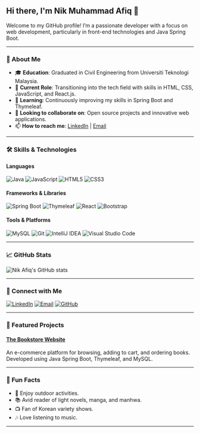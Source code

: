 ## Hi there, I'm Nik Muhammad Afiq 👋

Welcome to my GitHub profile! I’m a passionate developer with a focus on web development, particularly in front-end technologies and Java Spring Boot.

---

### 🚀 About Me

- 🎓 **Education**: Graduated in Civil Engineering from Universiti Teknologi Malaysia.
- 💼 **Current Role**: Transitioning into the tech field with skills in HTML, CSS, JavaScript, and React.js.
- 🌱 **Learning**: Continuously improving my skills in Spring Boot and Thymeleaf.
- 👯 **Looking to collaborate on**: Open source projects and innovative web applications.
- 📫 **How to reach me**: [LinkedIn](https://www.linkedin.com/in/nik-muhammad-afiq/) | [Email](mailto:afiqnik@example.com)

---

### 🛠️ Skills & Technologies

#### Languages

![Java](https://img.shields.io/badge/Java-ED8B00?style=for-the-badge&logo=java&logoColor=white)
![JavaScript](https://img.shields.io/badge/JavaScript-F7DF1E?style=for-the-badge&logo=javascript&logoColor=black)
![HTML5](https://img.shields.io/badge/HTML5-E34F26?style=for-the-badge&logo=html5&logoColor=white)
![CSS3](https://img.shields.io/badge/CSS3-1572B6?style=for-the-badge&logo=css3&logoColor=white)

#### Frameworks & Libraries

![Spring Boot](https://img.shields.io/badge/Spring%20Boot-6DB33F?style=for-the-badge&logo=spring-boot&logoColor=white)
![Thymeleaf](https://img.shields.io/badge/Thymeleaf-005F0F?style=for-the-badge&logo=thymeleaf&logoColor=white)
![React](https://img.shields.io/badge/React-20232A?style=for-the-badge&logo=react&logoColor=61DAFB)
![Bootstrap](https://img.shields.io/badge/Bootstrap-563D7C?style=for-the-badge&logo=bootstrap&logoColor=white)

#### Tools & Platforms

![MySQL](https://img.shields.io/badge/MySQL-00000F?style=for-the-badge&logo=mysql&logoColor=white)
![Git](https://img.shields.io/badge/Git-F05032?style=for-the-badge&logo=git&logoColor=white)
![IntelliJ IDEA](https://img.shields.io/badge/IntelliJ%20IDEA-000000?style=for-the-badge&logo=intellij-idea&logoColor=white)
![Visual Studio Code](https://img.shields.io/badge/Visual%20Studio%20Code-0078D4?style=for-the-badge&logo=visual-studio-code&logoColor=white)

---

### 📈 GitHub Stats

![Nik Afiq's GitHub stats](https://github-readme-stats.vercel.app/api?username=afiqnik&show_icons=true&theme=radical)

---

### 🔗 Connect with Me

[![LinkedIn](https://img.shields.io/badge/LinkedIn-0077B5?style=for-the-badge&logo=linkedin&logoColor=white)](https://www.linkedin.com/in/nik-muhammad-afiq/)
[![Email](https://img.shields.io/badge/Email-D14836?style=for-the-badge&logo=gmail&logoColor=white)](mailto:afiqnik@example.com)
[![GitHub](https://img.shields.io/badge/GitHub-181717?style=for-the-badge&logo=github&logoColor=white)](https://github.com/afiqnik)

---

### 🌟 Featured Projects

#### [The Bookstore Website](https://github.com/afiqnik/The_Bookstore_Website)
An e-commerce platform for browsing, adding to cart, and ordering books. Developed using Java Spring Boot, Thymeleaf, and MySQL.

---

### 🎉 Fun Facts

- 🌳 Enjoy outdoor activities.
- 📚 Avid reader of light novels, manga, and manhwa.
- 📺 Fan of Korean variety shows.
- 🎶 Love listening to music.

---
